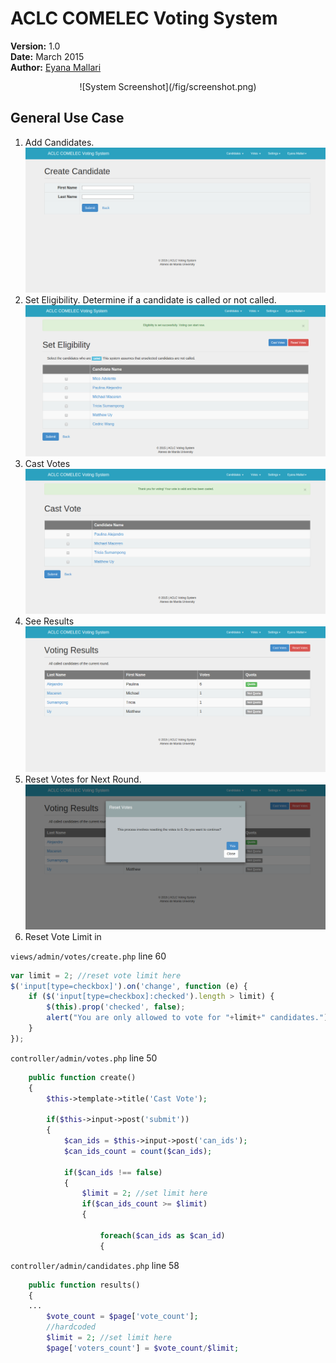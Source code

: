 
# ACLC COMELEC Voting System  
**Version:** 1.0  
**Date:** March 2015  
**Author:** [Eyana Mallari](http://about.me/eyana.m)  
<center>
![System Screenshot](/fig/screenshot.png)
</center>


## General Use Case  
1. Add Candidates.  
![System Screenshot](/fig/add_candidate.png)  
2. Set Eligibility. Determine if a candidate is called or not called.   
![System Screenshot](/fig/called.png)  
3. Cast Votes  
![System Screenshot](/fig/cast_votes.png)  
4. See Results 
![System Screenshot](/fig/voting_results.png)  
5. Reset Votes for Next Round. 
![System Screenshot](/fig/reset_votes.png)  
6. Reset Vote Limit in  

`views/admin/votes/create.php` line 60

```javascript
var limit = 2; //reset vote limit here
$('input[type=checkbox]').on('change', function (e) {
    if ($('input[type=checkbox]:checked').length > limit) {
        $(this).prop('checked', false);
        alert("You are only allowed to vote for "+limit+" candidates.");
    }
});
```

`controller/admin/votes.php` line 50  

```php
	public function create()
	{
		$this->template->title('Cast Vote');

		if($this->input->post('submit'))
		{
			$can_ids = $this->input->post('can_ids');
			$can_ids_count = count($can_ids);

			if($can_ids !== false)
			{
				$limit = 2; //set limit here
				if($can_ids_count >= $limit)
				{
					
					foreach($can_ids as $can_id)
					{
```

`controller/admin/candidates.php` line 58 

```php
	public function results()
	{
	...
		$vote_count = $page['vote_count'];
		//hardcoded
		$limit = 2; //set limit here
		$page['voters_count'] = $vote_count/$limit;

```


